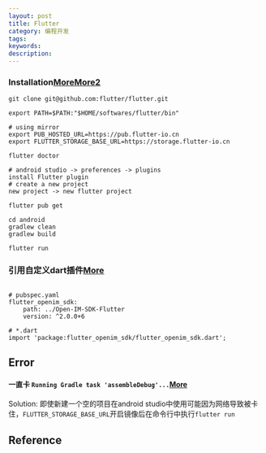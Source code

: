 ```yaml
---
layout: post
title: Flutter
category: 编程开发
tags: 
keywords: 
description: 
---
```



### Installation[More](https://jingyan.baidu.com/article/e75aca855a0403552edac6e2.html)[More2]()

```
git clone git@github.com:flutter/flutter.git

export PATH=$PATH:"$HOME/softwares/flutter/bin"

# using mirror
export PUB_HOSTED_URL=https://pub.flutter-io.cn
export FLUTTER_STORAGE_BASE_URL=https://storage.flutter-io.cn

flutter doctor

# android studio -> preferences -> plugins
install Flutter plugin
# create a new project
new project -> new flutter project

flutter pub get

cd android
gradlew clean
gradlew build

flutter run
```

### 引用自定义dart插件[More](https://blog.csdn.net/qq_38507328/article/details/106404135)

```

# pubspec.yaml
flutter_openim_sdk:
	path: ../Open-IM-SDK-Flutter
	version: ^2.0.0+6

# *.dart
import 'package:flutter_openim_sdk/flutter_openim_sdk.dart';

```

## Error

#### 一直卡 `Running Gradle task 'assembleDebug'...`[More](https://blog.csdn.net/qq_43596067/article/details/107710915?spm=1001.2101.3001.6661.1&utm_medium=distribute.pc_relevant_t0.none-task-blog-2%7Edefault%7ECTRLIST%7Edefault-1.pc_relevant_default&depth_1-utm_source=distribute.pc_relevant_t0.none-task-blog-2%7Edefault%7ECTRLIST%7Edefault-1.pc_relevant_default&utm_relevant_index=1)


Solution:
即使新建一个空的项目在android studio中使用可能因为网络导致被卡住，`FLUTTER_STORAGE_BASE_URL`开启镜像后在命令行中执行`flutter run`

## Reference
